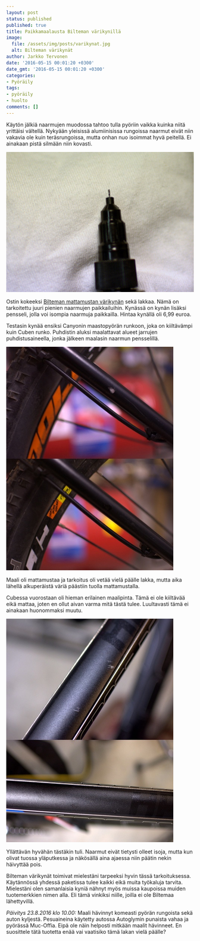 ```yaml
---
layout: post
status: published
published: true
title: Paikkamaalausta Bilteman värikynillä
image:
  file: /assets/img/posts/varikynat.jpg
  alt: Bilteman värikynät
author: Jarkko Tervonen
date: '2016-05-15 00:01:20 +0300'
date_gmt: '2016-05-15 00:01:20 +0300'
categories:
- Pyöräily
tags:
- pyöräily
- huolto
comments: []
---
```

Käytön jälkiä naarmujen muodossa tahtoo tulla pyöriin vaikka kuinka niitä yrittäisi vältellä. Nykyään yleisissä alumiinisissa rungoissa naarmut eivät niin vakavia ole kuin teräsrungoissa, mutta onhan nuo isoimmat hyvä peitellä. Ei ainakaan pistä silmään niin kovasti.

<amp-img src="/assets/img/posts/varikynan-karki.jpg" alt="Värikynän kärki" width="4" height="3" layout="responsive">
  <noscript><img src="/assets/img/posts/varikynan-karki.jpg" alt="Värikynän kärki" /></noscript>
</amp-img>

Ostin kokeeksi [Bilteman mattamustan värikynän](http://www.biltema.fi/fi/Autonhoito/Maalit-ja-lakat/Varikyna/) sekä lakkaa. Nämä on tarkoitettu juuri pienien naarmujen paikkailuihin. Kynässä on kynän lisäksi pensseli, jolla voi isompia naarmuja paikkailla. Hintaa kynällä oli 6,99 euroa.

Testasin kynää ensiksi Canyonin maastopyörän runkoon, joka on kiiltävämpi kuin Cuben runko. Puhdistin aluksi maalattavat alueet jarrujen puhdistusaineella, jonka jälkeen maalasin naarmun pensselillä.

<amp-img src="/assets/img/posts/canyon-ennen-jalkeen.jpg" alt="Canyon ennen ja jälkeen" width="4" height="3" layout="responsive">
  <noscript><img src="/assets/img/posts/canyon-ennen-jalkeen.jpg" alt="Canyon ennen ja jälkeen" /></noscript>
</amp-img>

Maali oli mattamustaa ja tarkoitus oli vetää vielä päälle lakka, mutta aika lähellä alkuperäistä väriä päästiin tuolla mattamustalla.

Cubessa vuorostaan oli hieman erilainen maalipinta. Tämä ei ole kiiltävää eikä mattaa, joten en ollut aivan varma mitä tästä tulee. Luultavasti tämä ei ainakaan huonommaksi muutu.

<amp-img src="/assets/img/posts/cube-ennen-jalkeen.jpg" alt="Cube ennen ja jälkeen" width="4" height="3" layout="responsive">
  <noscript><img src="/assets/img/posts/cube-ennen-jalkeen.jpg" alt="Cube ennen ja jälkeen" /></noscript>
</amp-img>

Yllättävän hyvähän tästäkin tuli. Naarmut eivät tietysti olleet isoja, mutta kun olivat tuossa yläputkessa ja näkösällä aina ajaessa niin päätin nekin häivyttää pois.

Bilteman värikynät toimivat mielestäni tarpeeksi hyvin tässä tarkoituksessa. Käytännössä yhdessä paketissa tulee kaikki eikä muita työkaluja tarvita. Mielestäni olen samanlaisia kyniä nähnyt myös muissa kaupoissa muiden tuotemerkkien nimen alla. Eli tämä vinkiksi niille, joilla ei ole Biltemaa lähettyvillä.

*Päivitys 23.8.2016 klo 10.00:* Maali hävinnyt komeasti pyörän rungoista sekä auton kyljestä. Pesuaineina käytetty autossa Autoglymin punaista vahaa ja pyörässä Muc-Offia. Eipä ole näin helposti mitkään maalit hävinneet. En suosittele tätä tuotetta enää vai vaatisiko tämä lakan vielä päälle?
